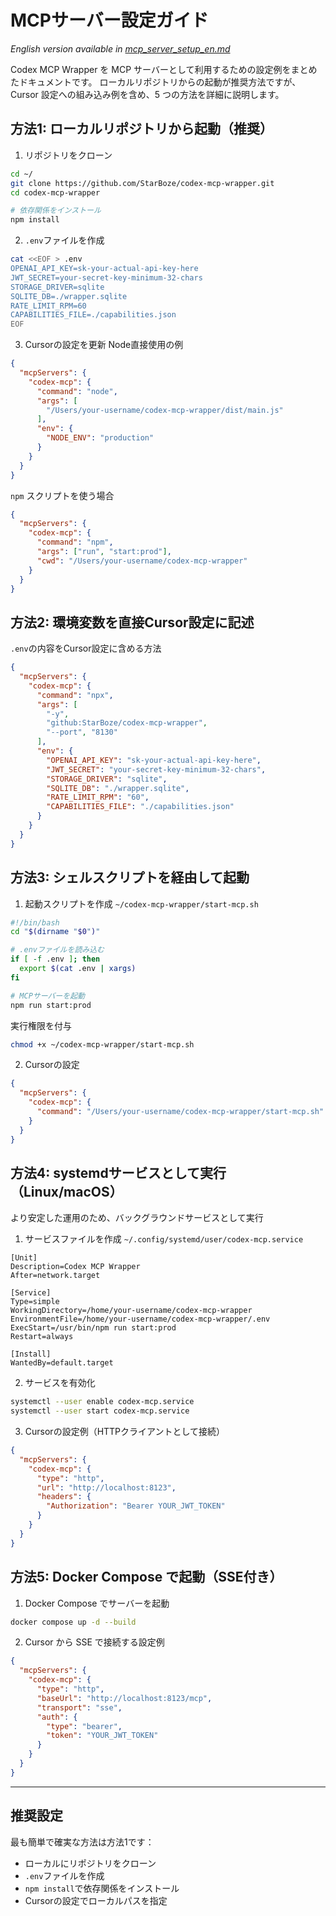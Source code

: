 # MCPサーバー設定ガイド
*English version available in [mcp_server_setup_en.md](mcp_server_setup_en.md)*

Codex MCP Wrapper を MCP サーバーとして利用するための設定例をまとめたドキュメントです。
ローカルリポジトリからの起動が推奨方法ですが、Cursor 設定への組み込み例を含め、5 つの方法を詳細に説明します。

## 方法1: ローカルリポジトリから起動（推奨）
1. リポジトリをクローン
```bash
cd ~/
git clone https://github.com/StarBoze/codex-mcp-wrapper.git
cd codex-mcp-wrapper

# 依存関係をインストール
npm install
```
2. `.env`ファイルを作成
```bash
cat <<EOF > .env
OPENAI_API_KEY=sk-your-actual-api-key-here
JWT_SECRET=your-secret-key-minimum-32-chars
STORAGE_DRIVER=sqlite
SQLITE_DB=./wrapper.sqlite
RATE_LIMIT_RPM=60
CAPABILITIES_FILE=./capabilities.json
EOF
```
3. Cursorの設定を更新
Node直接使用の例
```json
{
  "mcpServers": {
    "codex-mcp": {
      "command": "node",
      "args": [
        "/Users/your-username/codex-mcp-wrapper/dist/main.js"
      ],
      "env": {
        "NODE_ENV": "production"
      }
    }
  }
}
```
`npm` スクリプトを使う場合
```json
{
  "mcpServers": {
    "codex-mcp": {
      "command": "npm",
      "args": ["run", "start:prod"],
      "cwd": "/Users/your-username/codex-mcp-wrapper"
    }
  }
}
```

## 方法2: 環境変数を直接Cursor設定に記述
`.env`の内容をCursor設定に含める方法
```json
{
  "mcpServers": {
    "codex-mcp": {
      "command": "npx",
      "args": [
        "-y",
        "github:StarBoze/codex-mcp-wrapper",
        "--port", "8130"
      ],
      "env": {
        "OPENAI_API_KEY": "sk-your-actual-api-key-here",
        "JWT_SECRET": "your-secret-key-minimum-32-chars",
        "STORAGE_DRIVER": "sqlite",
        "SQLITE_DB": "./wrapper.sqlite",
        "RATE_LIMIT_RPM": "60",
        "CAPABILITIES_FILE": "./capabilities.json"
      }
    }
  }
}
```

## 方法3: シェルスクリプトを経由して起動
1. 起動スクリプトを作成 `~/codex-mcp-wrapper/start-mcp.sh`
```bash
#!/bin/bash
cd "$(dirname "$0")"

# .envファイルを読み込む
if [ -f .env ]; then
  export $(cat .env | xargs)
fi

# MCPサーバーを起動
npm run start:prod
```
実行権限を付与
```bash
chmod +x ~/codex-mcp-wrapper/start-mcp.sh
```
2. Cursorの設定
```json
{
  "mcpServers": {
    "codex-mcp": {
      "command": "/Users/your-username/codex-mcp-wrapper/start-mcp.sh"
    }
  }
}
```

## 方法4: systemdサービスとして実行（Linux/macOS）
より安定した運用のため、バックグラウンドサービスとして実行
1. サービスファイルを作成 `~/.config/systemd/user/codex-mcp.service`
```
[Unit]
Description=Codex MCP Wrapper
After=network.target

[Service]
Type=simple
WorkingDirectory=/home/your-username/codex-mcp-wrapper
EnvironmentFile=/home/your-username/codex-mcp-wrapper/.env
ExecStart=/usr/bin/npm run start:prod
Restart=always

[Install]
WantedBy=default.target
```
2. サービスを有効化
```bash
systemctl --user enable codex-mcp.service
systemctl --user start codex-mcp.service
```
3. Cursorの設定例（HTTPクライアントとして接続）
```json
{
  "mcpServers": {
    "codex-mcp": {
      "type": "http",
      "url": "http://localhost:8123",
      "headers": {
        "Authorization": "Bearer YOUR_JWT_TOKEN"
      }
    }
  }
}
```

## 方法5: Docker Compose で起動（SSE付き）
1. Docker Compose でサーバーを起動
```bash
docker compose up -d --build
```
2. Cursor から SSE で接続する設定例
```json
{
  "mcpServers": {
    "codex-mcp": {
      "type": "http",
      "baseUrl": "http://localhost:8123/mcp",
      "transport": "sse",
      "auth": {
        "type": "bearer",
        "token": "YOUR_JWT_TOKEN"
      }
    }
  }
}
```

---

## 推奨設定
最も簡単で確実な方法は方法1です：

- ローカルにリポジトリをクローン
- `.env`ファイルを作成
- `npm install`で依存関係をインストール
- Cursorの設定でローカルパスを指定
